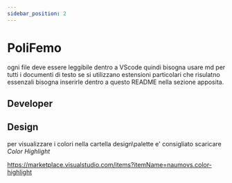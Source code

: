 ```yaml
---
sidebar_position: 2
---
```


# PoliFemo

ogni file deve essere leggibile dentro a VScode quindi bisogna usare md per tutti i documenti di testo
se si utilizzano estensioni particolari che risulatno essenzali bisogna inserirle dentro a questo README nella sezione apposita.

## Developer

## Design

per visualizzare i colori nella cartella design\palette e' consigliato scaricare _Color Highlight_

https://marketplace.visualstudio.com/items?itemName=naumovs.color-highlight
